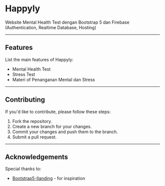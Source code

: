 # Happyly

Website Mental Health Test dengan Bootstrap 5 dan Firebase (Authentication, Realtime Database, Hosting)

---

## Features

List the main features of Happyly:

- Mental Health Test
- Stress Test
- Materi of Penanganan Mental dan Stress

---

## Contributing

If you'd like to contribute, please follow these steps:

1. Fork the repository.
2. Create a new branch for your changes.
3. Commit your changes and push them to the branch.
4. Submit a pull request.

---

## Acknowledgements

Special thanks to:

- [Bootstrap5-Ilanding](https://themewagon.com/themes/ilanding/) - for inspiration
